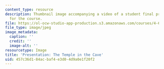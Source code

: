 ```yaml
---
content_type: resource
description: Thumbnail image accompanying a video of a student final presentation
  for the course.
file: https://ol-ocw-studio-app-production.s3.amazonaws.com/courses/4-696-a-global-history-of-architecture-writing-seminar-spring-2008/457c36d184acbaf4e3d04d9a0e1f20f2_6.jpg
file_type: image/jpeg
image_metadata:
  caption: ''
  credit: ''
  image-alt: ''
resourcetype: Image
title: 'Presentation: The Temple in the Cave'
uid: 457c36d1-84ac-baf4-e3d0-4d9a0e1f20f2
---
```

